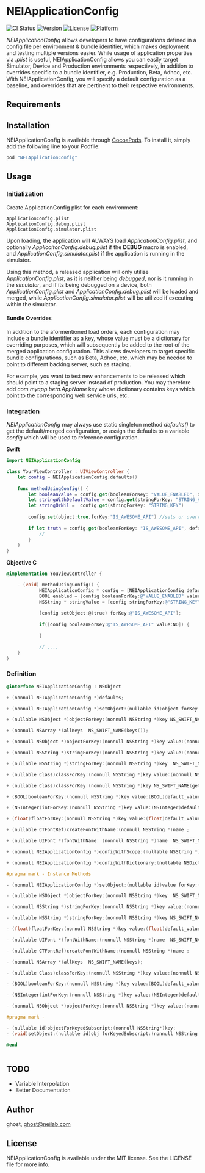 # NEIApplicationConfig

[![CI Status](http://img.shields.io/travis/ghost/NEIApplicationConfig.svg?style=flat)](https://travis-ci.org/ghost/NEIApplicationConfig)
[![Version](https://img.shields.io/cocoapods/v/NEIApplicationConfig.svg?style=flat)](http://cocoapods.org/pods/NEIApplicationConfig)
[![License](https://img.shields.io/cocoapods/l/NEIApplicationConfig.svg?style=flat)](http://cocoapods.org/pods/NEIApplicationConfig)
[![Platform](https://img.shields.io/cocoapods/p/NEIApplicationConfig.svg?style=flat)](http://cocoapods.org/pods/NEIApplicationConfig)

*NEIApplicationConfig* allows developers to have configurations defined in a config file per environment & bundle identifier,
which makes deployment and testing multiple versions easier. While usage of application properties via *.plist* is useful,
NEIApplicationConfig allows you can easily target Simulator, Device and Production 
environments respectively, in addition to overrides specific to a bundle identifier, e.g. Production, Beta, Adhoc, etc. 
With NEIApplicationConfig, you will specify a default configuration as a baseline, and overrides that are 
pertinent to their respective environments.

 
## Requirements

## Installation

NEIApplicationConfig is available through [CocoaPods](http://cocoapods.org). To install
it, simply add the following line to your Podfile:

```ruby
pod "NEIApplicationConfig"
```

## Usage
### Initialization

Create ApplicationConfig plist for each environment:
```
ApplicationConfig.plist
ApplicationConfig.debug.plist
ApplicationConfig.simulator.plist
```
Upon loading, the application will ALWAYS load *ApplicationConfig.plist*, and optionally *ApplicaitonConfig.debug.plist*
if the **DEBUG** macro is enabled, and *ApplicationConfig.simulator.plist* if the application is running in the simulator.

Using this method, a released application will only utilize *ApplicationConfig.plist*, as it is neither being *debugged*, 
nor is it running in the *simulator*, and if its being debugged on a device, both *ApplicationConfig.plist* and
*ApplicationConfig.debug.plist* will be loaded and merged, while *ApplicationConfig.simulator.plist* will be utilized if
executing within the simulator.

#### Bundle Overrides

In addition to the aformentioned load orders, each configuration may include a bundle identifier as a key,
whose value must be a dictionary for overriding purposes, which will subsequently be added to the root of the
merged application configuration. This allows developers to target specific bundle configurations, such as Beta, Adhoc,
etc, which may be needed to point to different backing server, such as staging.

For example, you want to test new enhancements to be released which should point to a staging server instead of production.
You may therefore add *com.myapp.beta.AppName* key whose dictionary contains keys which point to the corresponding
web service urls, etc. 



### Integration

*NEIApplicationConfig* may always use static singleton method *defaults()* to get the default/merged configuration, or 
assign the defaults to a variable *config* which will be used to reference configuration.

**Swift**
```swift
import NEIApplicationConfig

class YourViewController : UIViewController {
    let config = NEIApplicationConfig.defaults()
    
    func methodUsingConfig() {
        let booleanValue = config.get(booleanForKey: "VALUE_ENABLED", defaultValue: false)
        let stringWithDefaultValue = config.get(stringForKey: "STRING_KEY", defaultValue: "DEFAULT_VALUE")
        let stringOrNil =  config.get(stringForKey: "STRING_KEY")
        
        config.set(object:true,forKey:"IS_AWESOME_API") //sets or overrides a value set in the config. However, setting is not persisted
        
        if let truth = config.get(booleanForKey: "IS_AWESOME_API", defaultValue: true) {
            // 
        }
    }
}
```

**Objective C**
```objectivec
@implementation YouViewController {

    - (void) methodUsingConfig() {
            NEIApplicationConfig * config = [NEIApplicationConfig defaults];
            BOOL enabled = [config booleanForKey:@"VALUE_ENABLED" value:false];
            NSString * stringValue = [config stringForKey:@"STRING_KEY" value:@"defualt value"];
            
            [config setObject:@(true) forKey:@"IS_AWESOME_API"];
            
            if([config booleanForKey:@"IS_AWESOME_API" value:NO]) {
                
            }

            // ....
    }
}
```


### Definition

```objectivec
@interface NEIApplicationConfig : NSObject

+ (nonnull NEIApplicationConfig *)defaults;

+ (nonnull NEIApplicationConfig *)setObject:(nullable id)object forKey:(nonnull NSString *)key NS_SWIFT_NAME(set(value:key:));

+ (nullable NSObject *)objectForKey:(nonnull NSString *)key NS_SWIFT_NAME( get(objectForKey:) );

+ (nonnull NSArray *)allKeys  NS_SWIFT_NAME(keys());

+ (nonnull NSObject *)objectForKey:(nonnull NSString *)key value:(nonnull NSObject *)value  NS_SWIFT_NAME( get(objectForKey:defaultValue:) );

+ (nonnull NSString *)stringForKey:(nonnull NSString *)key value:(nonnull NSString *)default_value  NS_SWIFT_NAME( get(stringForKey:defaultValue:));

+ (nullable NSString *)stringForKey:(nonnull NSString *)key  NS_SWIFT_NAME( get(stringForKey:) );

+ (nullable Class)classForKey:(nonnull NSString *)key value:(nonnull NSString *)value NS_SWIFT_NAME(get(classForKey:defaultValue:));

+ (nullable Class)classForKey:(nonnull NSString *)key NS_SWIFT_NAME(get(classForKey:));

+ (BOOL)booleanForKey:(nonnull NSString *)key value:(BOOL)default_value  NS_SWIFT_NAME(get(boolforKey:defaultValue:));

+ (NSInteger)intForKey:(nonnull NSString *)key value:(NSInteger)default_value   NS_SWIFT_NAME(get(intForKey:defaultValue:));

+ (float)floatForKey:(nonnull NSString *)key value:(float)default_value   NS_SWIFT_NAME(get(floatForKey:defaultValue:));

+ (nullable CTFontRef)createFontWithName:(nonnull NSString *)name ;

+ (nullable UIFont *)fontWithName: (nonnull NSString *)name  NS_SWIFT_NAME(font(named:));

+ (nonnull NEIApplicationConfig *)configWithScope:(nullable NSString *)scope NS_SWIFT_NAME(with(scope:));

+ (nonnull NEIApplicationConfig *)configWithDictionary:(nullable NSDictionary *)dictionary  NS_SWIFT_NAME(with(dictionary:));

#pragma mark - Instance Methods

- (nonnull NEIApplicationConfig *)setObject:(nullable id)value forKey:(nonnull NSString *)key;

- (nullable NSObject *)objectForKey:(nonnull NSString *)key  NS_SWIFT_NAME(get(objectForKey:));

- (nonnull NSString *)stringForKey:(nonnull NSString *)key value:(nonnull NSString *)default_value  NS_SWIFT_NAME(get(stringForKey:defaultValue:));

- (nullable NSString *)stringForKey:(nonnull NSString *)key NS_SWIFT_NAME(get(stringForKey:));

- (float)floatForKey:(nonnull NSString *)key value:(float)default_value NS_SWIFT_NAME(get(floatForKey:));

- (nullable UIFont *)fontWithName:(nonnull NSString *)name  NS_SWIFT_NAME(font(named:));

- (nullable CTFontRef)createFontWithName:(nonnull NSString *)name ;

- (nonnull NSArray *)allKeys  NS_SWIFT_NAME(keys);

- (nullable Class)classForKey:(nonnull NSString *)key value:(nonnull NSString *)value NS_SWIFT_NAME(get(classForKey:defaultValue:));

- (BOOL)booleanForKey:(nonnull NSString *)key value:(BOOL)default_value  NS_SWIFT_NAME(get(booleanForKey:defaultValue:));

- (NSInteger)intForKey:(nonnull NSString *)key value:(NSInteger)default_value  NS_SWIFT_NAME(get(intForKey:defaultValue:));

- (nonnull NSObject *)objectForKey:(nonnull NSString *)key value:(nonnull NSObject *)default_value;

#pragma mark -

- (nullable id)objectForKeyedSubscript:(nonnull NSString*)key;
- (void)setObject:(nullable id)obj forKeyedSubscript:(nonnull NSString *)key;

@end



```
## TODO

* Variable Interpolation
* Better Documentation

## Author

ghost, ghost@neilab.com

## License

NEIApplicationConfig is available under the MIT license. See the LICENSE file for more info.

